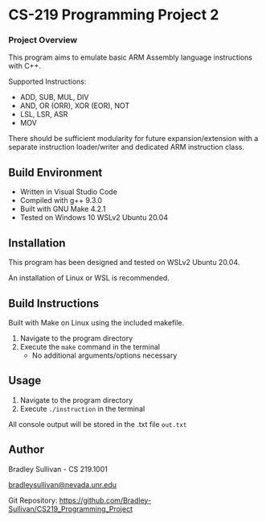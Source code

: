 # CS-219 Programming Project 2
### Project Overview
This program aims to emulate basic ARM Assembly language instructions with C++.

Supported Instructions:
- ADD, SUB, MUL, DIV
- AND, OR (ORR), XOR (EOR), NOT
- LSL, LSR, ASR
- MOV

There should be sufficient modularity for future expansion/extension with a separate instruction loader/writer and dedicated ARM instruction class.


## Build Environment
- Written in Visual Studio Code
- Compiled with g++ 9.3.0
- Built with GNU Make 4.2.1
- Tested on Windows 10 WSLv2 Ubuntu 20.04

## Installation
This program has been designed and tested on WSLv2 Ubuntu 20.04.

An installation of Linux or WSL is recommended.

## Build Instructions
Built with Make on Linux using the included makefile.

1. Navigate to the program directory
2. Execute the `make` command in the terminal
    - No additional arguments/options necessary

## Usage
1. Navigate to the program directory
2. Execute `./instruction` in the terminal

All console output will be stored in the .txt file `out.txt`


## Author
Bradley Sullivan - CS 219.1001

bradleysullivan@nevada.unr.edu

Git Repository: https://github.com/Bradley-Sullivan/CS219_Programming_Project





